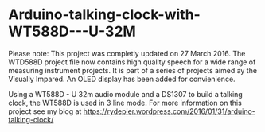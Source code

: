 # Arduino-talking-clock-with-WT588D---U-32M

Please note: This project was completly updated on 27 March 2016. The WTD588D project file now contains high quality speech for a wide range of measuring instrument projects. It is part of a series of projects aimed ay the Visually Impared. An OLED display has been added for convienience.

Using a WT588D - U 32m audio module and a DS1307 to build a talking clock, the WT588D is used in 3 line mode. For more information on this project see my blog at https://rydepier.wordpress.com/2016/01/31/arduino-talking-clock/
